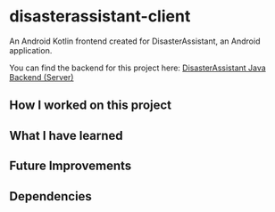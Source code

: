 # disasterassistant-client
An Android Kotlin frontend created for DisasterAssistant, an Android application.

You can find the backend for this project here: [DisasterAssistant Java Backend (Server)](https://github.com/mansoorhu10/disasterassistant-server)

## How I worked on this project

## What I have learned

## Future Improvements

## Dependencies
